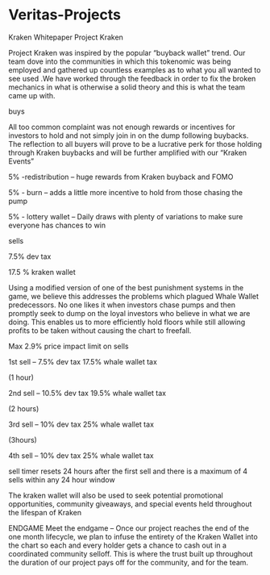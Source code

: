 # Veritas-Projects

Kraken Whitepaper
Project Kraken 

Project Kraken was inspired by the popular “buyback wallet” trend. Our team dove into the communities in which this tokenomic was being employed and gathered up countless examples as to what you all wanted to see used .We have worked through the feedback in order  to fix the broken mechanics in what is otherwise a solid theory and this is what the team came up with.

buys

All too common complaint was not enough rewards or incentives for investors to hold and not simply join in on the dump following buybacks. The reflection to all buyers will prove to be a lucrative perk for those holding through Kraken buybacks and will be further amplified with our “Kraken Events”

5% -redistribution – huge rewards from Kraken buyback and FOMO

5% - burn – adds a little more incentive to hold from those chasing the pump

5% - lottery wallet – Daily draws with plenty of variations to make sure everyone has chances to win

sells

7.5% dev tax 

17.5 % kraken wallet 

Using a modified version of one of the best punishment systems in the game, we believe this addresses the problems which plagued Whale Wallet predecessors. No one likes it when investors chase pumps and then promptly seek to dump on the loyal investors who believe in what we are doing. This enables us to more efficiently hold floors while still allowing profits to be taken without causing the chart to freefall.

Max 2.9% price impact limit on sells  

1st sell – 7.5% dev tax 17.5% whale wallet tax

(1 hour)

2nd sell – 10.5% dev tax 19.5% whale wallet tax

(2 hours) 

3rd sell – 10% dev tax 25% whale wallet tax

(3hours) 

4th sell – 10% dev tax 25% whale wallet tax

sell timer resets 24 hours after the first sell and there is a maximum of 4 sells within any 24 hour window

The kraken wallet will also be used to seek potential promotional opportunities, community giveaways, and special events held throughout the lifespan of  Kraken


ENDGAME
Meet the endgame – Once our project reaches the end of the one month lifecycle, we plan to infuse the entirety of the Kraken Wallet into the chart so each and every holder gets a chance to cash out in a coordinated community selloff. This is where the trust built up throughout the duration of our project pays off for the community, and for the team. 
